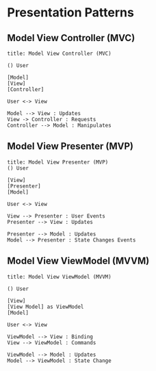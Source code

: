 # Presentation Patterns

## Model View Controller (MVC)

```plantuml
title: Model View Controller (MVC)

() User

[Model]
[View]
[Controller]

User <-> View

Model --> View : Updates
View -> Controller : Requests
Controller --> Model : Manipulates

```

## Model View Presenter (MVP)

```plantuml
title: Model View Presenter (MVP)
() User

[View]
[Presenter]
[Model]

User <-> View

View --> Presenter : User Events
Presenter --> View : Updates

Presenter --> Model : Updates
Model --> Presenter : State Changes Events

```

## Model View ViewModel (MVVM)

```plantuml
title: Model View ViewModel (MVVM)

() User

[View]
[View Model] as ViewModel
[Model]

User <-> View

ViewModel --> View : Binding
View --> ViewModel : Commands

ViewModel --> Model : Updates
Model --> ViewModel : State Change

```